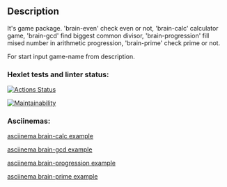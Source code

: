 ## Description

It's game package. 'brain-even' check even or not, 'brain-calc' calculator game, 'brain-gcd' find biggest common
divisor, 'brain-progression' fill mised number in arithmetic progression, 'brain-prime' check prime or not.

For start input game-name from description.

### Hexlet tests and linter status:

[![Actions Status](https://github.com/Data-Wan/backend-project-lvl1/workflows/hexlet-check/badge.svg)](https://github.com/Data-Wan/backend-project-lvl1/actions)

[![Maintainability](https://api.codeclimate.com/v1/badges/64d1fd06d0a70e566112/maintainability)](https://codeclimate.com/github/Data-Wan/backend-project-lvl1/maintainability)

### Asciinemas:

<a href="https://asciinema.org/a/D7MI4oLTRRHMpwVgWCY0kcpcN">asciinema brain-calc example
</a>

<a href="https://asciinema.org/a/ei5CWYQFZNccZRkogrDgkUHjA">asciinema brain-gcd example</a>

<a href="https://asciinema.org/a/dt8mJ2Pw1tVXINRSq7NuUmDig">asciinema brain-progression example</a>

<a href="https://asciinema.org/a/wC2lpKB0EjRi4OzO11RV#OouTx">asciinema brain-prime example
</a>
